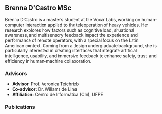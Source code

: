 ## Brenna D'Castro <span class="student-badge msc">MSc</span>

Brenna D’Castro is a master’s student at the Voxar Labs, working on human-computer interaction applied to the teleoperation of heavy vehicles. Her research explores how factors such as cognitive load, situational awareness, and multisensory feedback impact the experience and performance of remote operators, with a special focus on the Latin American context. Coming from a design undergraduate background, she is particularly interested in creating interfaces that integrate artificial intelligence, usability, and immersive feedback to enhance safety, trust, and efficiency in human-machine collaboration.

### Advisors
- **Advisor:** Prof. Veronica Teichrieb  
- **Co-advisor:** Dr. Willams de Lima  
- **Affiliation:** Centro de Informática (CIn), UFPE

### Publications
